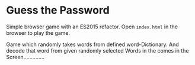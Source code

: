 # Guess the Password

Simple browser game with an ES2015 refactor. Open `index.html` in the browser to play the game. 

Game which randomly takes words from defined word-Dictionary. And decode that word from given randomly selected Words in the comes in the Screen.............. 
